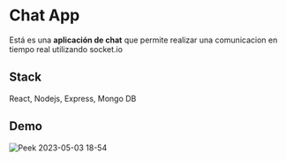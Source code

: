 # Chat App

Está es una **aplicación de chat** que permite realizar una comunicacion en tiempo real utilizando socket.io

## Stack

React, Nodejs, Express, Mongo DB

## Demo
![Peek 2023-05-03 18-54](https://user-images.githubusercontent.com/31137965/236068432-37577193-d3d5-44e9-9f0d-bd12a5912f03.gif)
